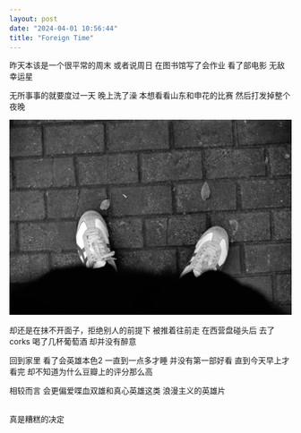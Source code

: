 ```yaml
---
layout: post
date: "2024-04-01 10:56:44"
title: "Foreign Time"
---
```


昨天本该是一个很平常的周末
或者说周日
在图书馆写了会作业
看了部电影
无敌幸运星

无所事事的就要度过一天
晚上洗了澡
本想看看山东和申花的比赛
然后打发掉整个夜晚

<img alt="Foot" src="/assets/posts/foot-2.jpg" class="post-image black"/>

却还是在抹不开面子，拒绝别人的前提下
被推着往前走
在西营盘碰头后
去了corks
喝了几杯葡萄酒
却并没有醉意

回到家里
看了会英雄本色2
一直到一点多才睡
并没有第一部好看
直到今天早上才看完
却不知道为什么豆瓣上的评分那么高

相较而言
会更偏爱喋血双雄和真心英雄这类
浪漫主义的英雄片

<br>
真是糟糕的决定